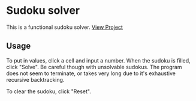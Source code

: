 # Sudoku solver

This is a functional sudoku solver. [View Project](https://wiebecommajonas.github.io/sudoku-solver/)

## Usage

To put in values, click a cell and input a number. When the sudoku is filled, click "Solve". Be careful though with unsolvable sudokus. The program does not seem to terminate, or takes very long due to it's exhaustive recursive backtracking.

To clear the sudoku, click "Reset".